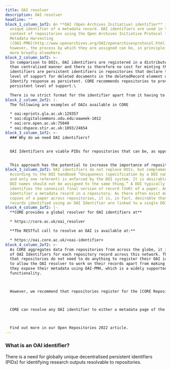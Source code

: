```yaml
---
title: OAI resolver
description: OAI resolver
headline: ""
block_1_column_1of2: An **OAI (Open Archives Initiative) identifier** is a
  unique identifier of a metadata record. OAI identifiers are used in the
  context of repositories using the Open Archives Initiative Protocol for
  Metadata Harvesting
  ([OAI-PMH](http://www.openarchives.org/OAI/openarchivesprotocol.html)),
  however, the process by which they are assigned can be, in principle, used
  more broadly elsewhere.
block_2_column_1of2: >-
  In comparison to DOIs, OAI identifiers are registered in a distributed rather
  than centralised manner and there is therefore no cost for minting them. OAI
  identifiers are persistent identifiers in repositories that declare their
  level of support for deleted documents in the deletedRecord element of the
  Identify response as persistent. CORE recommends repositories to provide this
  persistent level of support.\

  There is no strict format for the identifier apart from it having to be a URI, but a Cgood practice is for it to consist of a globally unique prefix identifying the repository and a suffix that is locally unique to a given metadata record in the repository.
block_2_column_2of2: |-
  The following are examples of OAIs available in CORE

  * oai:eprints.gla.ac.uk:129357
  * oai:digitalcommons.odu.edu:oaweek-1012
  * oai:oro.open.ac.uk:75049
  * oai:dspace.stir.ac.uk:1893/24654
block_3_column_1of2: >-
  ### Why do we need OAI identifiers?  


  OAI Identifiers are viable PIDs for repositories that can be, as opposed to DOIs, minted in a **distributed fashion** and cost-free, and which can be **resolvable directly to the repository** rather than to the publisher. 


  This approach has the potential to increase the importance of repositories in the process of disseminating knowledge. CORE proivides a global **OAI Resolver** built on top of the CORE research outputs aggregation system.
block_3_column_2of2: OAI identifiers do not replace DOIs, but complement them.
  According to the DOI handbook “Uniqueness (specification by a DOI name of one
  and only one referent) is enforced by the DOI system. It is desirable that two
  DOI names should not be assigned to the same thing.” A DOI typically
  identifies the canonical final version of record (VoR) of a paper. An OAI
  Identifier a metadata record in a repository. As there often exist multiple
  copies of a paper across repositories, it is, in fact, desirable that these
  records identified using an OAI Identifier are linked to a single DOI.
block_4_column_1of2: |-
  **CORE provides a global resolver for OAI identifiers at**

  * https://core.ac.uk/oai_resolver

  **The RESTful call to resolve an OAI is available at:**

  * https://oai.core.ac.uk/<oai-identifier>
block_4_column_2of2: >-
  As CORE aggregates data from repositories from across the globe, it is aware
  of OAI Identifiers for each repository record across this network. This means
  that repositories do not need to do anything to register their OAI identifiers
  to allow the OAI resolver to work on their records apart from making sure that
  they expose their metadata using OAI-PMH, which is a widely supported
  functionality. 



  However, we recommend that repositories register for the [CORE Repository Dashboard](https://core.ac.uk/services/repository-dashboard) to check that their metadata records are harvested correctly in their entirety. This is an extremely low barrier to adoption with the resolver effectively working out-of-the-box. 



  CORE can resolve any OAI identifier to either a metadata page of the record in CORE or route it directly to the repository page (coming up). To route redirection directly to the repository, it is necessary to provide a mapping in the CORE Repository page between the OAI prefix of a repository and the currently used URL for the repository metadata record display page/splash. The redirection will change instantly. 



  Find out more in our Open Repositories 2022 article.
---
```

### What is an OAI identifier?

There is a need for globally unique decentralised persistent identifiers (PIDs) for identifying research outputs resolvable to repositories.
